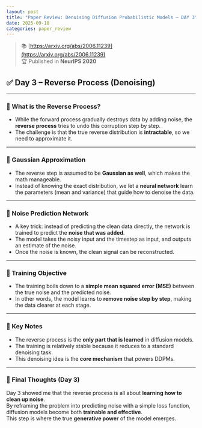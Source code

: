 ```yaml
---
layout: post  
title: "Paper Review: Denoising Diffusion Probabilistic Models – DAY 3"  
date: 2025-09-18
categories: paper_review  
---
```


> 📚 [https://arxiv.org/abs/2006.11239](https://arxiv.org/abs/2006.11239)  
> 🏆 Published in **NeurIPS 2020**

## ✅ Day 3 – Reverse Process (Denoising)  

---

### 📌 What is the Reverse Process?  
- While the forward process gradually destroys data by adding noise, the **reverse process** tries to undo this corruption step by step.  
- The challenge is that the true reverse distribution is **intractable**, so we need to approximate it.  

---

### 📌 Gaussian Approximation  
- The reverse step is assumed to be **Gaussian as well**, which makes the math manageable.  
- Instead of knowing the exact distribution, we let a **neural network** learn the parameters (mean and variance) that guide how to denoise the data.  

---

### 📌 Noise Prediction Network  
- A key trick: instead of predicting the clean data directly, the network is trained to predict the **noise that was added**.  
- The model takes the noisy input and the timestep as input, and outputs an estimate of the noise.  
- Once the noise is known, the clean signal can be reconstructed.  

---

### 📌 Training Objective  
- The training boils down to a **simple mean squared error (MSE)** between the true noise and the predicted noise.  
- In other words, the model learns to **remove noise step by step**, making the data clearer at each stage.  

---

### 📌 Key Notes  
- The reverse process is the **only part that is learned** in diffusion models.  
- The training is relatively stable because it reduces to a standard denoising task.  
- This denoising idea is the **core mechanism** that powers DDPMs.  

---

### 🧠 Final Thoughts (Day 3)  
Day 3 showed me that the reverse process is all about **learning how to clean up noise**.  
By reframing the problem into predicting noise with a simple loss function, diffusion models become both **trainable and effective**.  
This step is where the true **generative power** of the model emerges.  
